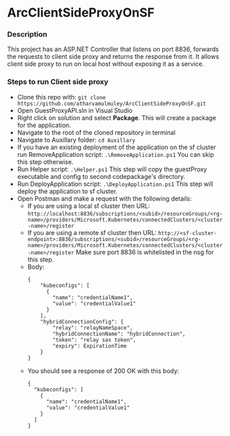 # ArcClientSideProxyOnSF

### Description
This project has an ASP.NET Controller that listens on port 8836, forwards the requests to client side proxy and returns the response from it. It allows client side proxy to run on local host without exposing it as a service. 

### Steps to run Client side proxy
- Clone this repo with: 
`git clone https://github.com/atharvamulmuley/ArcClientSideProxyOnSF.git`
- Open GuestProxyAPI.sln in Visual Studio
- Right click on solution and select **Package**. This will create a package for the application.
- Navigate to the root of the cloned repository in terminal
- Navigate to Auxillary folder:
`cd Auxillary`
- If you have an existing deployment of the application on the sf cluster run RemoveApplication script:
`.\RemoveApplication.ps1` You can skip this step otherwise.
- Run Helper script:
`.\Helper.ps1` This step will copy the guestProxy executable and config to second codepackage's directory.
- Run DeployApplication script:
`.\DeployApplication.ps1` This step will deploy the application to sf cluster.
- Open Postman and make a request with the following details:
  - If you are using a local sf cluster then URL: `http://localhost:8836/subscriptions/<subid>/resourceGroups/<rg-name>/providers/Microsoft.Kubernetes/connectedClusters/<cluster-name>/register`
  - If you are using a remote sf cluster then URL: `http://<sf-cluster-endpoint>:8836/subscriptions/<subid>/resourceGroups/<rg-name>/providers/Microsoft.Kubernetes/connectedClusters/<cluster-name>/register` Make sure port 8836 is whitelisted in the nsg for this step. 
  - Body: 
    ```
    {
        "kubeconfigs": [
          {
            "name": "credentialName1",
            "value": "credentialValue1"
          }
        ],
        "hybridConnectionConfig": {
            "relay": "relayNameSpace",
            "hybridConnectionName": "hybridConnection",
            "token": "relay sas token",
            "expiry": ExpirationTime
        }
    }
    ```
  - You should see a response of 200 OK with this body:
    ```
    {
      "kubeconfigs": [
        {
          "name": "credentialName1",
          "value": "credentialValue1"
        }
      ]
    }
    ```



